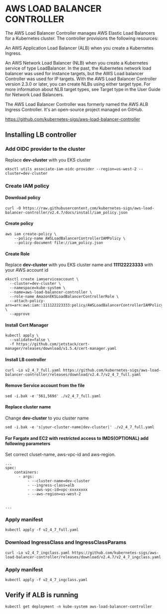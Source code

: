 # AWS LOAD BALANCER CONTROLLER

The AWS Load Balancer Controller manages AWS Elastic Load Balancers for a Kubernetes cluster. The controller provisions the following resources:

An AWS Application Load Balancer (ALB) when you create a Kubernetes Ingress.

An AWS Network Load Balancer (NLB) when you create a Kubernetes service of type LoadBalancer. In the past, the Kubernetes network load balancer was used for instance targets, but the AWS Load balancer Controller was used for IP targets. With the AWS Load Balancer Controller version 2.3.0 or later, you can create NLBs using either target type. For more information about NLB target types, see Target type in the User Guide for Network Load Balancers.

The AWS Load Balancer Controller was formerly named the AWS ALB Ingress Controller. It's an open-source project managed on GitHub.

https://github.com/kubernetes-sigs/aws-load-balancer-controller

## Installing LB controller

### Add OIDC provider to the cluster
Replace **dev-cluster** with you EKS cluster
```
eksctl utils associate-iam-oidc-provider --region=us-west-2 --cluster=dev-cluster
```
### Create IAM policy

#### Download policy
```
curl -O https://raw.githubusercontent.com/kubernetes-sigs/aws-load-balancer-controller/v2.4.7/docs/install/iam_policy.json
```
#### Create policy
```
aws iam create-policy \
    --policy-name AWSLoadBalancerControllerIAMPolicy \
    --policy-document file://iam_policy.json
```

#### Create Role
Replace **dev-cluster** with you EKS cluster name and **111122223333** with your AWS account id
```
eksctl create iamserviceaccount \
  --cluster=dev-cluster \
  --namespace=kube-system \
  --name=aws-load-balancer-controller \
  --role-name AmazonEKSLoadBalancerControllerRole \
  --attach-policy-arn=arn:aws:iam::111122223333:policy/AWSLoadBalancerControllerIAMPolicy \
  --approve
  ```
  
  #### Install Cert Manager
  ```
  kubectl apply \
    --validate=false \
    -f https://github.com/jetstack/cert-manager/releases/download/v1.5.4/cert-manager.yaml

  ```
  
  #### Install LB controller
  ```
  curl -Lo v2_4_7_full.yaml https://github.com/kubernetes-sigs/aws-load-balancer-controller/releases/download/v2.4.7/v2_4_7_full.yaml
  ```
  
  #### Remove Service account from the file
  ```
  sed -i.bak -e '561,569d' ./v2_4_7_full.yaml
  ```
  
  #### Replace cluster name
  Change **dev-cluster** to you cluster name
  ```
  sed -i.bak -e 's|your-cluster-name|dev-cluster|' ./v2_4_7_full.yaml
  ```
  
  #### For Fargate and EC2 with restricted access to IMDS(OPTIONAL) add following parameters
  Set correct cluset-name, aws-vpc-id and aws-region.
  ```
  ...
spec:
      containers:
        - args:
            - --cluster-name=dev-cluster
            - --ingress-class=alb
            - --aws-vpc-id=vpc-xxxxxxxx
            - --aws-region=us-west-2
            
            
...
  ```
  
  ### Apply manifest
  ```
  kubectl apply -f v2_4_7_full.yaml
  ```
  
  ### Download IngressClass and IngressClassParams
  ```
  curl -Lo v2_4_7_ingclass.yaml https://github.com/kubernetes-sigs/aws-load-balancer-controller/releases/download/v2.4.7/v2_4_7_ingclass.yaml
  ```
  
  ### Apply manifest
  ```
  kubectl apply -f v2_4_7_ingclass.yaml
  ```
  ## Verify if ALB is running
  ```
  kubectl get deployment -n kube-system aws-load-balancer-controller
  ```
